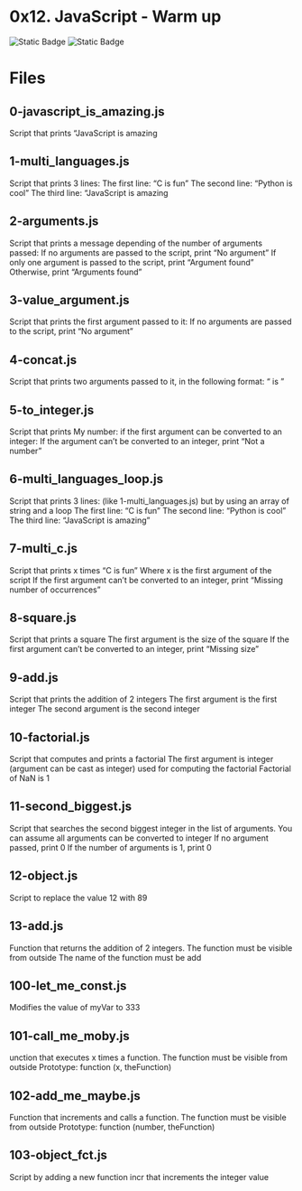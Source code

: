 # 0x12. JavaScript - Warm up

![Static Badge](https://img.shields.io/badge/JavaScript-black?logo=JavaScript&logoColor=%23f7df1e)  ![Static Badge](https://img.shields.io/badge/AbdullahHR10-%230359AE?logo=Github&logoColor=%23000000)


# Files

##  0-javascript_is_amazing.js
Script that prints “JavaScript is amazing
## 1-multi_languages.js
Script that prints 3 lines:
The first line: “C is fun”
The second line: “Python is cool”
The third line: “JavaScript is amazing
## 2-arguments.js
Script that prints a message depending of the number of arguments passed:
If no arguments are passed to the script, print “No argument”
If only one argument is passed to the script, print “Argument found”
Otherwise, print “Arguments found”
## 3-value_argument.js
Script that prints the first argument passed to it:
If no arguments are passed to the script, print “No argument”
## 4-concat.js
Script that prints two arguments passed to it, in the following format: “ is ”
## 5-to_integer.js
Script that prints My number: <first argument converted in integer> if the first argument can be converted to an integer:
If the argument can’t be converted to an integer, print “Not a number”
## 6-multi_languages_loop.js
Script that prints 3 lines: (like 1-multi_languages.js) but by using an array of string and a loop
The first line: “C is fun”
The second line: “Python is cool”
The third line: “JavaScript is amazing”
## 7-multi_c.js
Script that prints x times “C is fun”
Where x is the first argument of the script
If the first argument can’t be converted to an integer, print “Missing number of occurrences”
## 8-square.js
Script that prints a square
The first argument is the size of the square
If the first argument can’t be converted to an integer, print “Missing size”
## 9-add.js
Script that prints the addition of 2 integers
The first argument is the first integer
The second argument is the second integer
## 10-factorial.js
Script that computes and prints a factorial
The first argument is integer (argument can be cast as integer) used for computing the factorial
Factorial of NaN is 1
## 11-second_biggest.js
Script that searches the second biggest integer in the list of arguments.
You can assume all arguments can be converted to integer
If no argument passed, print 0
If the number of arguments is 1, print 0
## 12-object.js
Script to replace the value 12 with 89
## 13-add.js
Function that returns the addition of 2 integers.
The function must be visible from outside
The name of the function must be add
## 100-let_me_const.js
Modifies the value of myVar to 333
## 101-call_me_moby.js
unction that executes x times a function.
The function must be visible from outside
Prototype: function (x, theFunction)
## 102-add_me_maybe.js
Function that increments and calls a function.
The function must be visible from outside
Prototype: function (number, theFunction)
## 103-object_fct.js
Script by adding a new function incr that increments the integer value

